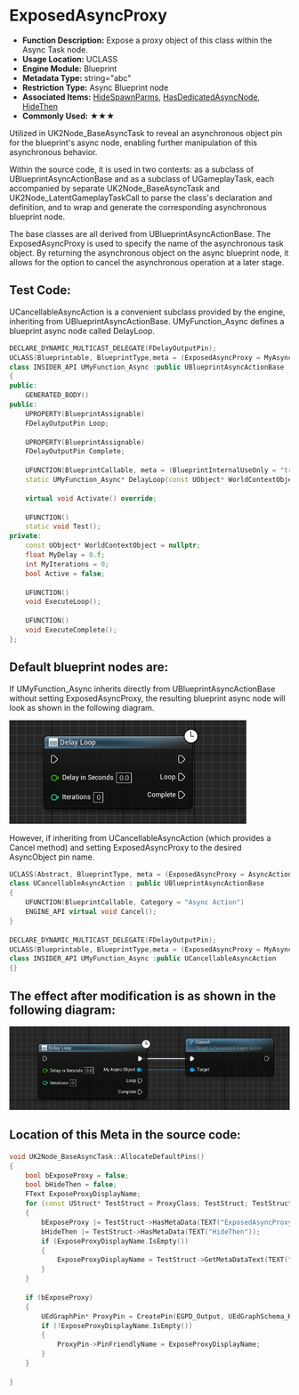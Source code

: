 # ExposedAsyncProxy

- **Function Description:** Expose a proxy object of this class within the Async Task node.
- **Usage Location:** UCLASS
- **Engine Module:** Blueprint
- **Metadata Type:** string="abc"
- **Restriction Type:** Async Blueprint node
- **Associated Items:** [HideSpawnParms](../Param/HideSpawnParms/HideSpawnParms.md), [HasDedicatedAsyncNode](../HasDedicatedAsyncNode/HasDedicatedAsyncNode.md), [HideThen](../HideThen/HideThen.md)
- **Commonly Used:** ★★★

Utilized in UK2Node_BaseAsyncTask to reveal an asynchronous object pin for the blueprint's async node, enabling further manipulation of this asynchronous behavior.

Within the source code, it is used in two contexts: as a subclass of UBlueprintAsyncActionBase and as a subclass of UGameplayTask, each accompanied by separate UK2Node_BaseAsyncTask and UK2Node_LatentGameplayTaskCall to parse the class's declaration and definition, and to wrap and generate the corresponding asynchronous blueprint node.

The base classes are all derived from UBlueprintAsyncActionBase. The ExposedAsyncProxy is used to specify the name of the asynchronous task object. By returning the asynchronous object on the async blueprint node, it allows for the option to cancel the asynchronous operation at a later stage.

## Test Code:

UCancellableAsyncAction is a convenient subclass provided by the engine, inheriting from UBlueprintAsyncActionBase. UMyFunction_Async defines a blueprint async node called DelayLoop.

```cpp
DECLARE_DYNAMIC_MULTICAST_DELEGATE(FDelayOutputPin);
UCLASS(Blueprintable, BlueprintType,meta = (ExposedAsyncProxy = MyAsyncObject))
class INSIDER_API UMyFunction_Async :public UBlueprintAsyncActionBase
{
public:
	GENERATED_BODY()
public:
	UPROPERTY(BlueprintAssignable)
	FDelayOutputPin Loop;

	UPROPERTY(BlueprintAssignable)
	FDelayOutputPin Complete;

	UFUNCTION(BlueprintCallable, meta = (BlueprintInternalUseOnly = "true", WorldContext = "WorldContextObject"), Category = "Flow Control")
	static UMyFunction_Async* DelayLoop(const UObject* WorldContextObject, const float DelayInSeconds, const int Iterations);

	virtual void Activate() override;

	UFUNCTION()
	static void Test();
private:
	const UObject* WorldContextObject = nullptr;
	float MyDelay = 0.f;
	int MyIterations = 0;
	bool Active = false;

	UFUNCTION()
	void ExecuteLoop();

	UFUNCTION()
	void ExecuteComplete();
};
```

## Default blueprint nodes are:

If UMyFunction_Async inherits directly from UBlueprintAsyncActionBase without setting ExposedAsyncProxy, the resulting blueprint async node will look as shown in the following diagram.

![Untitled](Untitled.png)

However, if inheriting from UCancellableAsyncAction (which provides a Cancel method) and setting ExposedAsyncProxy to the desired AsyncObject pin name.

```cpp
UCLASS(Abstract, BlueprintType, meta = (ExposedAsyncProxy = AsyncAction), MinimalAPI)
class UCancellableAsyncAction : public UBlueprintAsyncActionBase
{
	UFUNCTION(BlueprintCallable, Category = "Async Action")
	ENGINE_API virtual void Cancel();
}

DECLARE_DYNAMIC_MULTICAST_DELEGATE(FDelayOutputPin);
UCLASS(Blueprintable, BlueprintType,meta = (ExposedAsyncProxy = MyAsyncObject))
class INSIDER_API UMyFunction_Async :public UCancellableAsyncAction
{}
```

## The effect after modification is as shown in the following diagram:

![Untitled](Untitled%201.png)

## Location of this Meta in the source code:

```cpp
void UK2Node_BaseAsyncTask::AllocateDefaultPins()
{
	bool bExposeProxy = false;
	bool bHideThen = false;
	FText ExposeProxyDisplayName;
	for (const UStruct* TestStruct = ProxyClass; TestStruct; TestStruct = TestStruct->GetSuperStruct())
	{
		bExposeProxy |= TestStruct->HasMetaData(TEXT("ExposedAsyncProxy"));
		bHideThen |= TestStruct->HasMetaData(TEXT("HideThen"));
		if (ExposeProxyDisplayName.IsEmpty())
		{
			ExposeProxyDisplayName = TestStruct->GetMetaDataText(TEXT("ExposedAsyncProxy"));
		}
	}

	if (bExposeProxy)
	{
		UEdGraphPin* ProxyPin = CreatePin(EGPD_Output, UEdGraphSchema_K2::PC_Object, ProxyClass, FBaseAsyncTaskHelper::GetAsyncTaskProxyName());
		if (!ExposeProxyDisplayName.IsEmpty())
		{
			ProxyPin->PinFriendlyName = ExposeProxyDisplayName;
		}
	}

}
```
